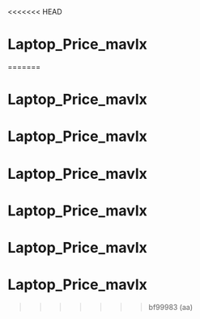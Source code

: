 <<<<<<< HEAD
# Laptop_Price_mavlx
=======
# Laptop_Price_mavlx
# Laptop_Price_mavlx
# Laptop_Price_mavlx
# Laptop_Price_mavlx
# Laptop_Price_mavlx
# Laptop_Price_mavlx
>>>>>>> bf99983 (aa)
